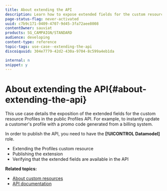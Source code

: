 ```yaml
---
title: About extending the API
description: Learn how to expose extended fields for the custom resource Profiles in the public Profiles API.
page-status-flag: never-activated
uuid: c7b9c171-0409-4707-9d45-3fa72aee8008
contentOwner: sauviat
products: SG_CAMPAIGN/STANDARD
audience: developing
content-type: reference
topic-tags: use-case--extending-the-api
discoiquuid: 304e7779-42d2-430a-9704-8c599a4eb1da

internal: n
snippet: y
---
```


# About extending the API{#about-extending-the-api}

This use case details the exposition of the extended fields for the custom resource Profiles in the public Profiles API. For example, to instantly update a customer's profile with a promo code generated from a billing system.

In order to publish the API, you need to have the **[!UICONTROL Datamodel]** role.

* Extending the Profiles custom resource
* Publishing the extension
* Verifying that the extended fields are available in the API

**Related topics:**

* [About custom resources](../../developing/using/data-model-concepts.md)
* [API documentation](../../api/using/about-campaign-standard-apis.md)
